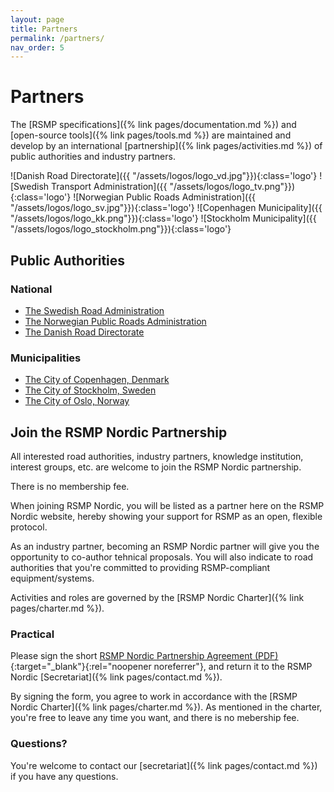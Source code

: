 ```yaml
---
layout: page
title: Partners
permalink: /partners/
nav_order: 5
---
```


# Partners
The [RSMP specifications]({% link pages/documentation.md %}) and [open-source tools]({% link pages/tools.md %}) are maintained and develop by an international [partnership]({% link pages/activities.md %}) of public authorities and industry partners. 

![Danish Road Directorate]({{ "/assets/logos/logo_vd.jpg"}}){:class='logo'}
![Swedish Transport Administration]({{ "/assets/logos/logo_tv.png"}}){:class='logo'}
![Norwegian Public Roads Administration]({{ "/assets/logos/logo_sv.jpg"}}){:class='logo'}
![Copenhagen Municipality]({{ "/assets/logos/logo_kk.png"}}){:class='logo'}
![Stockholm Municipality]({{ "/assets/logos/logo_stockholm.png"}}){:class='logo'}

## Public Authorities
### National
- [The Swedish Road Administration](https://www.trafikverket.se)
- [The Norwegian Public Roads Administration](https://www.vegvesen.no)
- [The Danish Road Directorate](https://www.vejdirektoratet.dk)

### Municipalities
- [The City of Copenhagen, Denmark](https://www.kk.dk)
- [The City of Stockholm, Sweden](https://start.stockholm)
- [The City of Oslo, Norway](https://www.oslo.kommune.no)

## Join the RSMP Nordic Partnership
All interested road authorities, industry partners, knowledge institution, interest groups, etc. are welcome to join the RSMP Nordic partnership.

There is no membership fee.

When joining RSMP Nordic, you will be listed as a partner here on the RSMP Nordic website, hereby showing your support for RSMP as an open, flexible protocol.

As an industry partner, becoming an RSMP Nordic partner will give you the opportunity to co-author tehnical proposals. You will also indicate to road authorities that you're committed to providing RSMP-compliant equipment/systems.

Activities and roles are governed by the [RSMP Nordic Charter]({% link pages/charter.md %}). 

### Practical
Please sign the short [RSMP Nordic Partnership Agreement (PDF)](/assets/pdf/rsmp_nordic_partnership_form.pdf){:target="_blank"}{:rel="noopener noreferrer"}, and return it to the RSMP Nordic [Secretariat]({% link pages/contact.md %}).

By signing the form, you agree to work in accordance with the [RSMP Nordic Charter]({% link pages/charter.md %}). As mentioned in the charter, you're free to leave any time you want, and there is no mebership fee.

### Questions?
You're welcome to contact our [secretariat]({% link pages/contact.md %}) if you have any questions.
